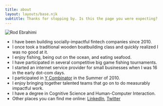 ```yaml
---
title: about
layout: layouts/base.njk
subtitle: Thanks for stopping by. Is this the page you were expecting?
---
```


![Rod Ebrahimi](/images/rod-avatar042019.png)

* I have been building socially-impactful fintech companies since 2010.
* I once took a traditional wooden boatbuilding class and quickly realized I was no good at it.
* I enjoy fishing, being out on the ocean, and eating seafood.
* I have participated in several competitive big game fishing tournaments.
* I started an internet service provider for small businesses when I was 16 in the early dot-com days.
* I participated in [Y Combinator](https://ycombinator.com) in the Summer of 2010.
* I enjoy bringing together talented teams that go on to do measurably impactful work.
* I have a degree in Cognitive Science and Human-Computer Interaction.
* Other places you can find me online: [LinkedIn](https://linkedin.com/in/rodebrahimi), [Twitter](https://twitter.com/innovatebig)
